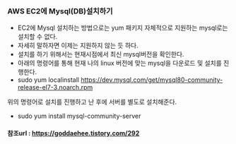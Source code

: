 ### AWS EC2에 Mysql(DB)설치하기
 - EC2에 Mysql 설치하는 방법으로는 yum 패키지 자체적으로 지원하는 mysql로는 설치할 수 없다.
 - 자세히 말하자면 이제는 지원하지 않는 듯 하다.
 - 설치를 하기 위해서는 현재시점에서 최신 mysql버전을 확인한다.
 - 아래의 명령어를 통해 현재 나의 linux 버전에 맞는 mysql을 다운로드 및 설치를 진행한다.
 - sudo yum localinstall https://dev.mysql.com/get/mysql80-community-release-el7-3.noarch.rpm

위의 명령어로 설치를 진행하고 난 후에 서버를 별도로 설치해준다.
 - sudo yum install mysql-community-server

#### 참조url : https://goddaehee.tistory.com/292

